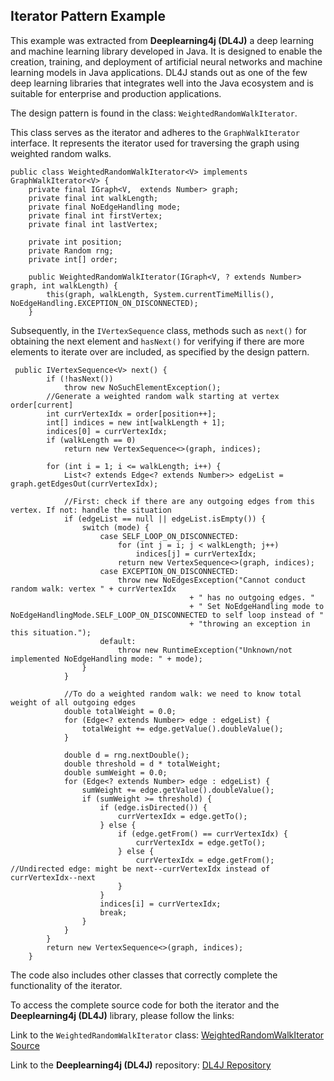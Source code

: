 ## Iterator Pattern Example

This example was extracted from **Deeplearning4j (DL4J)** a deep learning and machine learning library developed in Java. It is designed to enable the creation, training, and deployment of artificial neural networks and machine learning models in Java applications. DL4J stands out as one of the few deep learning libraries that integrates well into the Java ecosystem and is suitable for enterprise and production applications.

The design pattern is found in the class: `WeightedRandomWalkIterator`.

This class serves as the iterator and adheres to the `GraphWalkIterator` interface. It represents the iterator used for traversing the graph using weighted random walks.

```console 
public class WeightedRandomWalkIterator<V> implements GraphWalkIterator<V> {
    private final IGraph<V,  extends Number> graph;
    private final int walkLength;
    private final NoEdgeHandling mode;
    private final int firstVertex;
    private final int lastVertex;

    private int position;
    private Random rng;
    private int[] order;

    public WeightedRandomWalkIterator(IGraph<V, ? extends Number> graph, int walkLength) {
        this(graph, walkLength, System.currentTimeMillis(), NoEdgeHandling.EXCEPTION_ON_DISCONNECTED);
    }
```
Subsequently, in the `IVertexSequence` class, methods such as `next()` for obtaining the next element and `hasNext()` for verifying if there are more elements to iterate over are included, as specified by the design pattern.
 
```console 
 public IVertexSequence<V> next() {
        if (!hasNext())
            throw new NoSuchElementException();
        //Generate a weighted random walk starting at vertex order[current]
        int currVertexIdx = order[position++];
        int[] indices = new int[walkLength + 1];
        indices[0] = currVertexIdx;
        if (walkLength == 0)
            return new VertexSequence<>(graph, indices);

        for (int i = 1; i <= walkLength; i++) {
            List<? extends Edge<? extends Number>> edgeList = graph.getEdgesOut(currVertexIdx);

            //First: check if there are any outgoing edges from this vertex. If not: handle the situation
            if (edgeList == null || edgeList.isEmpty()) {
                switch (mode) {
                    case SELF_LOOP_ON_DISCONNECTED:
                        for (int j = i; j < walkLength; j++)
                            indices[j] = currVertexIdx;
                        return new VertexSequence<>(graph, indices);
                    case EXCEPTION_ON_DISCONNECTED:
                        throw new NoEdgesException("Cannot conduct random walk: vertex " + currVertexIdx
                                        + " has no outgoing edges. "
                                        + " Set NoEdgeHandling mode to NoEdgeHandlingMode.SELF_LOOP_ON_DISCONNECTED to self loop instead of "
                                        + "throwing an exception in this situation.");
                    default:
                        throw new RuntimeException("Unknown/not implemented NoEdgeHandling mode: " + mode);
                }
            }

            //To do a weighted random walk: we need to know total weight of all outgoing edges
            double totalWeight = 0.0;
            for (Edge<? extends Number> edge : edgeList) {
                totalWeight += edge.getValue().doubleValue();
            }

            double d = rng.nextDouble();
            double threshold = d * totalWeight;
            double sumWeight = 0.0;
            for (Edge<? extends Number> edge : edgeList) {
                sumWeight += edge.getValue().doubleValue();
                if (sumWeight >= threshold) {
                    if (edge.isDirected()) {
                        currVertexIdx = edge.getTo();
                    } else {
                        if (edge.getFrom() == currVertexIdx) {
                            currVertexIdx = edge.getTo();
                        } else {
                            currVertexIdx = edge.getFrom(); //Undirected edge: might be next--currVertexIdx instead of currVertexIdx--next
                        }
                    }
                    indices[i] = currVertexIdx;
                    break;
                }
            }
        }
        return new VertexSequence<>(graph, indices);
    }
```

The code also includes other classes that correctly complete the functionality of the iterator.

To access the complete source code for both the iterator and the **Deeplearning4j (DL4J)** library, please follow the links:

Link to the `WeightedRandomWalkIterator` class: [WeightedRandomWalkIterator Source](https://github.com/deeplearning4j/deeplearning4j/blob/master/deeplearning4j/deeplearning4j-graph/src/main/java/org/deeplearning4j/graph/iterator/WeightedRandomWalkIterator.java)

Link to the **Deeplearning4j (DL4J)** repository: [DL4J Repository](https://github.com/deeplearning4j/deeplearning4j/tree/master)
